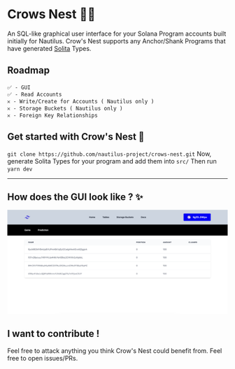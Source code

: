 # Crows Nest 🏴‍☠️

An SQL-like graphical user interface for your Solana Program accounts built initially for Nautilus.
Crow's Nest supports any Anchor/Shank Programs that have generated [Solita](https://github.com/metaplex-foundation/solita) Types.

## Roadmap

```
✅ - GUI
✅ - Read Accounts
𐄂 - Write/Create for Accounts ( Nautilus only )
𐄂 - Storage Buckets ( Nautilus only )
𐄂 - Foreign Key Relationships
```

## Get started with Crow's Nest 🚀
`git clone https://github.com/nautilus-project/crows-nest.git`
Now, generate Solita Types for your program and add them into `src/`
Then run `yarn dev`
___

## How does the GUI look like ? ✨
![Crow's Nest](https://raw.githubusercontent.com/nautilus-project/crows-nest/demo/Screenshot%202023-03-10%20at%2021.06.45.png)

## I want to contribute !
Feel free to attack anything you think Crow's Nest could benefit from. Feel free to open issues/PRs.


